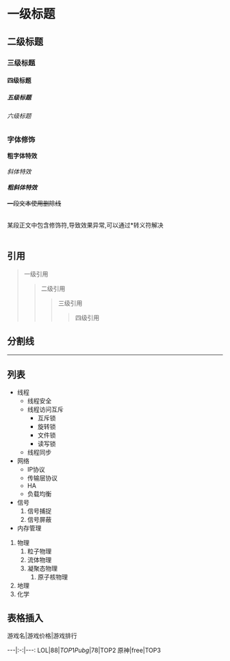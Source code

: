 # 一级标题
## 二级标题
### 三级标题
#### 四级标题
##### 五级标题
###### 六级标题

### 字体修饰

**粗字体特效**<br><br>
*斜体特效*<br><br>
***粗斜体特效***<br><br>
~~一段文本使用删除线~~<br><br>

某段正文中包含修饰符,导致效果异常,可以通过\*转义符解决<br><br>

## 引用

> 一级引用
>> 二级引用
>>> 三级引用
>>>> 四级引用

## 分割线

*****

## 列表

* 线程
  * 线程安全
  * 线程访问互斥
    * 互斥锁
    * 旋转锁
    * 文件锁
    * 读写锁
  * 线程同步
* 网络
  * IP协议
  * 传输层协议
  * HA
  * 负载均衡
* 信号
  1. 信号捕捉
  2. 信号屏蔽
* 内存管理

1. 物理
   1. 粒子物理
   2. 流体物理
   3. 凝聚态物理
      1. 原子核物理
2. 地理
3. 化学

## 表格插入

游戏名|游戏价格|游戏排行

---|:-:|---:
LOL|88$|TOP1
Pubg|78$|TOP2
原神|free|TOP3










